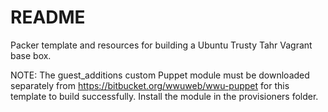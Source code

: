# README #

Packer template and resources for building a Ubuntu Trusty Tahr Vagrant base box.

NOTE: The guest_additions custom Puppet module must be downloaded separately from https://bitbucket.org/wwuweb/wwu-puppet for this template to build successfully. Install the module in the provisioners folder.